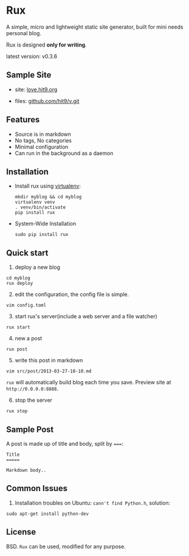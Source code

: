 Rux
===

A simple, micro and lightweight static site generator, built for mini needs personal blog.

Rux is designed **only for writing**.

latest version: v0.3.6

Sample Site
-----------

- site: [love.hit9.org](http://love.hit9.org)

- files: [github.com/hit9/v.git](https://github.com/hit9/v.git)

Features
--------

- Source is in markdown 
- No tags, No categories
- Minimal configuration
- Can run in the background as a daemon

Installation
------------

- Install rux using [virtualenv](http://www.virtualenv.org/):

  ```
  mkdir myblog && cd myblog
  virtualenv venv
  . venv/bin/activate
  pip install rux
  ```

- System-Wide Installation

  ```
  sudo pip install rux
  ```

Quick start
-----------

1. deploy a new blog

  ```
  cd myblog
  rux deploy
  ```

2. edit the configuration, the config file is simple.

  ```
  vim config.toml
  ```

3. start rux's server(include a web server and a file watcher)

  ```
  rux start
  ```

4. new a post

  ```
  rux post
  ```

5. write this post in markdown

  ```
  vim src/post/2013-03-27-10-10.md
  ```

  `rux` will automatically build blog each time you save. Preview site at `http://0.0.0.0:8888`.

6. stop the server

  ```
  rux stop
  ```

Sample Post
-----------

A post is made up of title and body, split by `===`:

  ```
  Title
  =====

  Markdown body..
  ```

Common Issues
--------------

1. Installation troubles on Ubuntu: `cann't find Python.h`, solution:

  ```
  sudo apt-get install python-dev
  ```

License
-------

BSD. `Rux` can be used, modified for any purpose.
